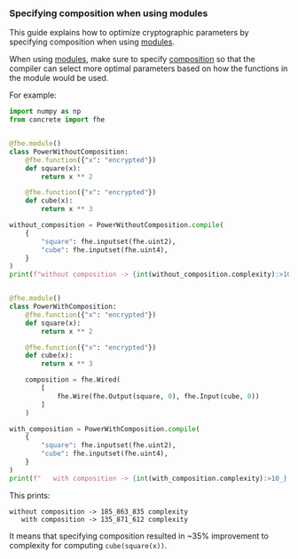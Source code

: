 ### Specifying composition when using modules

This guide explains how to optimize cryptographic parameters by specifying composition when using [modules](../../compilation/composing_functions_with_modules.md).

When using [modules](../../compilation/composing_functions_with_modules.md), make sure to specify [composition](../../compilation/composing_functions_with_modules.md#optimizing-runtimes-with-composition-policies) so that the compiler can select more optimal parameters based on how the functions in the module would be used.

For example:

```python
import numpy as np
from concrete import fhe


@fhe.module()
class PowerWithoutComposition:
    @fhe.function({"x": "encrypted"})
    def square(x):
        return x ** 2

    @fhe.function({"x": "encrypted"})
    def cube(x):
        return x ** 3

without_composition = PowerWithoutComposition.compile(
    {
        "square": fhe.inputset(fhe.uint2),
        "cube": fhe.inputset(fhe.uint4),
    }
)
print(f"without composition -> {int(without_composition.complexity):>10_} complexity")


@fhe.module()
class PowerWithComposition:
    @fhe.function({"x": "encrypted"})
    def square(x):
        return x ** 2

    @fhe.function({"x": "encrypted"})
    def cube(x):
        return x ** 3

    composition = fhe.Wired(
        [
            fhe.Wire(fhe.Output(square, 0), fhe.Input(cube, 0))
        ]
    )

with_composition = PowerWithComposition.compile(
    {
        "square": fhe.inputset(fhe.uint2),
        "cube": fhe.inputset(fhe.uint4),
    }
)
print(f"   with composition -> {int(with_composition.complexity):>10_} complexity")
```

This prints:

```
without composition -> 185_863_835 complexity
   with composition -> 135_871_612 complexity
```

It means that specifying composition resulted in ~35% improvement to complexity for computing `cube(square(x))`.
